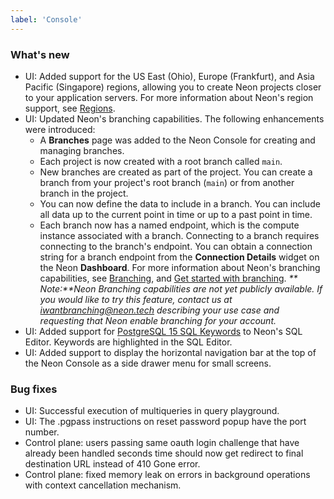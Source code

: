 ```yaml
---
label: 'Console'
---
```


### What's new

- UI: Added support for the US East (Ohio), Europe (Frankfurt), and Asia Pacific (Singapore) regions, allowing you to create Neon projects closer to your application servers. For more information about Neon's region support, see [Regions](https://neon.tech/docs/conceptual-guides/regions/).
- UI: Updated Neon's branching capabilities. The following enhancements were introduced:
  - A **Branches** page was added to the Neon Console for creating and managing branches. 
  - Each project is now created with a root branch called `main`.
  - New branches are created as part of the project. You can create a branch from your project's root branch (`main`) or from another branch in the project. 
  - You can now define the data to include in a branch. You can include all data up to the current point in time or up to a past point in time.
  - Each branch now has a named endpoint, which is the compute instance associated with a branch. Connecting to a branch requires connecting to the branch's endpoint. You can obtain a connection string for a branch endpoint from the **Connection Details** widget on the Neon **Dashboard**.
  For more information about Neon's branching capabilities, see [Branching](https://neon.tech/docs/conceptual-guides/branching/), and [Get started with branching](https://neon.tech/docs/get-started-with-neon/get-started-branching/).
  _** Note:**Neon Branching capabilities are not yet publicly available. If you would like to try this feature, contact us at  [iwantbranching@neon.tech](mailto:iwantbranching@neon.tech) describing your use case and requesting that Neon enable branching for your account._
- UI: Added support for [PostgreSQL 15 SQL Keywords](https://www.postgresql.org/docs/15/sql-keywords-appendix.html) to Neon's SQL Editor. Keywords are highlighted in the SQL Editor.
- UI: Added support to display the horizontal navigation bar at the top of the Neon Console as a side drawer menu for small screens.

### Bug fixes

- UI: Successful execution of multiqueries in query playground.
- UI: The .pgpass instructions on reset password popup have the port number.
- Control plane: users passing same oauth login challenge that have already been handled seconds time should now get redirect to final destination URL instead of 410 Gone error. 
- Control plane: fixed memory leak on errors in background operations with context cancellation mechanism. 
